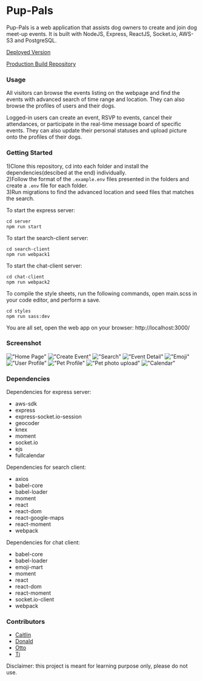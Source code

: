 # Pup-Pals
Pup-Pals is a web application that assists dog owners to create and join dog meet-up events. It is built with NodeJS, Express, ReactJS, Socket.io, AWS-S3 and PostgreSQL.

[Deployed Version](https://puppals.herokuapp.com/)

[Production Build Repository](https://github.com/nombiezinja/puppal-production)


### Usage

All visitors can browse the events listing on the webpage and find the events with advanced search of time range and location. They can also browse the profiles of users and their dogs.

Logged-in users can create an event, RSVP to events, cancel their attendances, or participate in the real-time message board of specific events. They can also update their personal statuses and upload picture onto the profiles of their dogs.

### Getting Started

1)Clone this repository, cd into each folder and install the dependencies(descibed at the end) individually.  
2)Follow the format of the `.example.env` files presented in the folders and create a `.env` file for each folder.   
3)Run migrations to find the advanced location and seed files that matches the search.




To start the express server:
```
cd server
npm run start
```

To start the search-client server:
```
cd search-client
npm run webpack1
```
To start the chat-client server:
```
cd chat-client
npm run webpack2
```
To compile the style sheets, run the following commands, open main.scss in your code editor, and perform a save.
```
cd styles
npm run sass:dev
```

You are all set, open the web app on your browser: http://localhost:3000/

### Screenshot

!["Home Page"](https://github.com/aWildOtto/pup-pals/blob/master/docs/home.png)
!["Create Event"](https://github.com/aWildOtto/pup-pals/blob/master/docs/create.png)
!["Search"](https://github.com/aWildOtto/pup-pals/blob/master/docs/location:date.png)
!["Event Detail"](https://github.com/aWildOtto/pup-pals/blob/master/docs/detail.png)
!["Emoji"](https://github.com/aWildOtto/pup-pals/blob/master/docs/emoji.png)
!["User Profile"](https://github.com/aWildOtto/pup-pals/blob/master/docs/user.png)
!["Pet Profile"](https://github.com/aWildOtto/pup-pals/blob/master/docs/pet.png)
!["Pet photo upload"](https://github.com/aWildOtto/pup-pals/blob/master/docs/upload.png)
!["Calendar"](https://github.com/aWildOtto/pup-pals/blob/master/docs/calendar.png)

### Dependencies

Dependencies for express server:
* aws-sdk
* express
* express-socket.io-session
* geocoder
* knex
* moment
* socket.io
* ejs
* fullcalendar

Dependencies for search client:
* axios
* babel-core
* babel-loader
* moment
* react
* react-dom
* react-google-maps
* react-moment
* webpack

Dependencies for chat client:
* babel-core
* babel-loader
* emoji-mart
* moment
* react
* react-dom
* react-moment
* socket.io-client
* webpack

### Contributors

* [Caitlin](https://github.com/caitlinquon)
* [Donald](https://github.com/donaldma)
* [Otto](https://github.com/aWildOtto)
* [Ti](https://github.com/nombiezinja)

Disclaimer: this project is meant for learning purpose only, please do not use.
